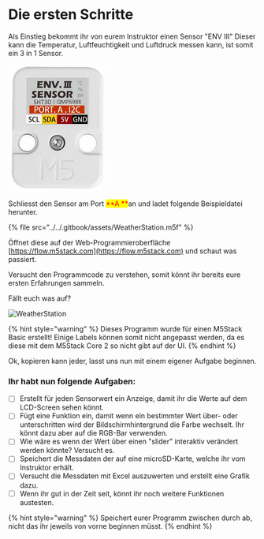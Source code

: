 # Die ersten Schritte

Als Einstieg bekommt ihr von eurem Instruktor einen Sensor "ENV III" Dieser kann die Temperatur, Luftfeuchtigkeit und Luftdruck messen kann, ist somit ein 3 in 1 Sensor.&#x20;

![](<../../.gitbook/assets/ENV III Sensor.png>)

Schliesst den Sensor am Port <mark style="color:red;">**A **</mark>an und ladet folgende Beispieldatei herunter.

{% file src="../../.gitbook/assets/WeatherStation.m5f" %}

Öffnet diese auf der Web-Programmieroberfläche [https://flow.m5stack.com](https://flow.m5stack.com) und schaut was passiert.

Versucht den Programmcode zu verstehen, somit könnt ihr bereits eure ersten Erfahrungen sammeln.

Fällt euch was auf?

![WeatherStation](../../.gitbook/assets/M5Flow\_WeatherStation.png)

{% hint style="warning" %}
Dieses Programm wurde für einen M5Stack Basic erstellt! Einige Labels können somit nicht angepasst werden, da es diese mit dem M5Stack Core 2 so nicht gibt auf der UI.
{% endhint %}

Ok, kopieren kann jeder, lasst uns nun mit einem eigener Aufgabe beginnen.

### Ihr habt nun folgende Aufgaben:

* [ ] Erstellt für jeden Sensorwert ein Anzeige, damit ihr die Werte auf dem LCD-Screen sehen könnt.
* [ ] Fügt eine Funktion ein, damit wenn ein bestimmter Wert über- oder unterschritten wird der Bildschirmhintergrund die Farbe wechselt. Ihr könnt dazu aber auf die RGB-Bar verwenden.
* [ ] Wie wäre es wenn der Wert über einen "slider" interaktiv verändert werden könnte? Versucht es.
* [ ] Speichert die Messdaten der auf eine microSD-Karte, welche ihr vom Instruktor erhält.
* [ ] Versucht die Messdaten mit Excel auszuwerten und erstellt eine Grafik dazu.
* [ ] Wenn ihr gut in der Zeit seit, könnt ihr noch weitere Funktionen austesten.

{% hint style="warning" %}
Speichert eurer Programm zwischen durch ab, nicht das ihr jeweils von vorne beginnen müsst.
{% endhint %}
